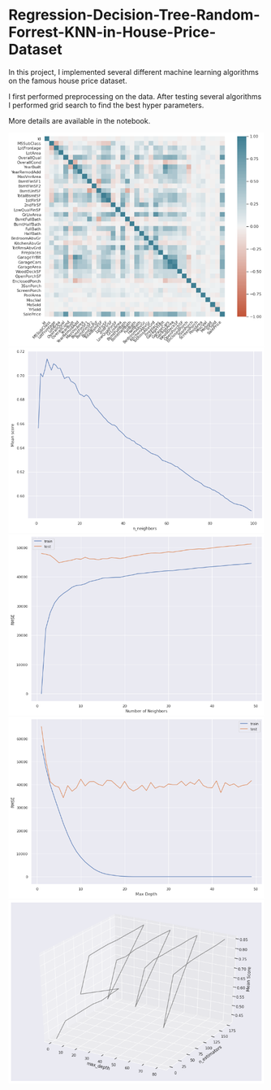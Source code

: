 # Regression-Decision-Tree-Random-Forrest-KNN-in-House-Price-Dataset

In this project, I implemented several different machine learning algorithms on the famous house price dataset. <br>

I first performed preprocessing on the data. After testing several algorithms I performed grid search to find the best hyper parameters. <br>

More details are available in the notebook. <br>

![img1](https://github.com/abbasi-ali/Regression-Decision-Tree-Random-Forrest-KNN-in-House-Price-Dataset/blob/main/images/img1.png) 
![img2](https://github.com/abbasi-ali/Regression-Decision-Tree-Random-Forrest-KNN-in-House-Price-Dataset/blob/main/images/img2.png)
![img3](https://github.com/abbasi-ali/Regression-Decision-Tree-Random-Forrest-KNN-in-House-Price-Dataset/blob/main/images/img3.png)
![img4](https://github.com/abbasi-ali/Regression-Decision-Tree-Random-Forrest-KNN-in-House-Price-Dataset/blob/main/images/img4.png)
![img5](https://github.com/abbasi-ali/Regression-Decision-Tree-Random-Forrest-KNN-in-House-Price-Dataset/blob/main/images/img5.png)

